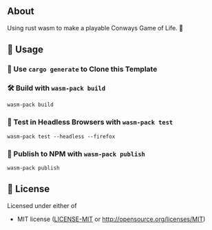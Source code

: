 ## About
Using rust wasm to make a playable Conways Game of Life. 🤔

## 🚴 Usage

### 🐑 Use `cargo generate` to Clone this Template

### 🛠️ Build with `wasm-pack build`

```
wasm-pack build
```

### 🔬 Test in Headless Browsers with `wasm-pack test`

```
wasm-pack test --headless --firefox
```

### 🎁 Publish to NPM with `wasm-pack publish`

```
wasm-pack publish
```

## 🪪 License

Licensed under either of

* MIT license ([LICENSE-MIT](LICENSE-MIT) or http://opensource.org/licenses/MIT)
